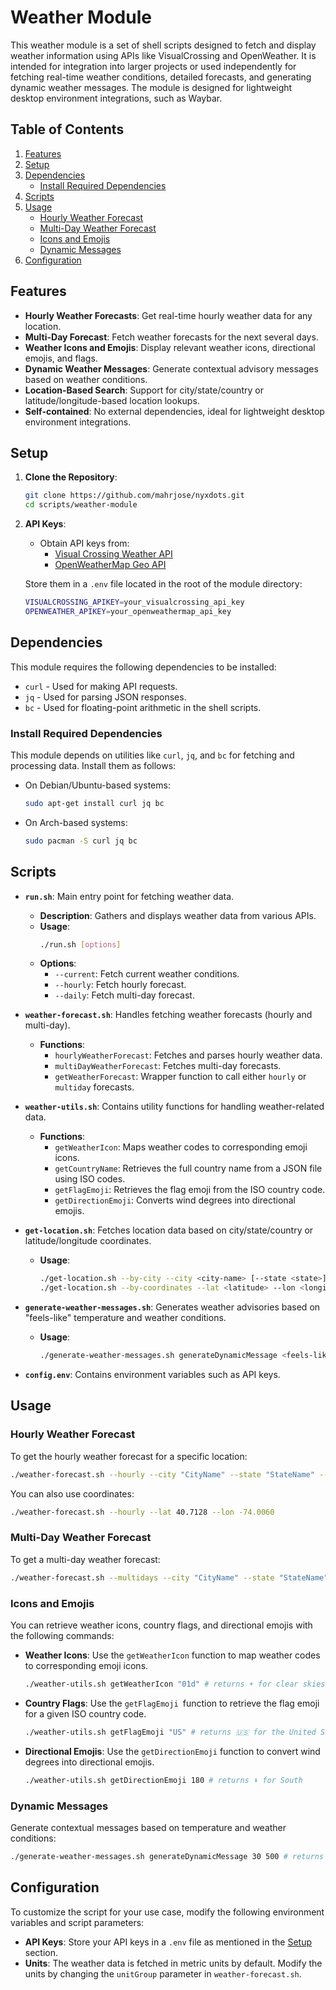# Weather Module

This weather module is a set of shell scripts designed to fetch and display weather information using APIs like VisualCrossing and OpenWeather. It is intended for integration into larger projects or used independently for fetching real-time weather conditions, detailed forecasts, and generating dynamic weather messages. The module is designed for lightweight desktop environment integrations, such as Waybar.

## Table of Contents
1. [Features](#features)
2. [Setup](#setup)
3. [Dependencies](#dependencies)
    - [Install Required Dependencies](#install-required-dependencies)
4. [Scripts](#scripts)
5. [Usage](#usage)
    - [Hourly Weather Forecast](#hourly-weather-forecast)
    - [Multi-Day Weather Forecast](#multi-day-weather-forecast)
    - [Icons and Emojis](#icons-and-emojis)
    - [Dynamic Messages](#dynamic-messages)
6. [Configuration](#configuration)

## Features

- **Hourly Weather Forecasts**: Get real-time hourly weather data for any location.
- **Multi-Day Forecast**: Fetch weather forecasts for the next several days.
- **Weather Icons and Emojis**: Display relevant weather icons, directional emojis, and flags.
- **Dynamic Weather Messages**: Generate contextual advisory messages based on weather conditions.
- **Location-Based Search**: Support for city/state/country or latitude/longitude-based location lookups.
- **Self-contained**: No external dependencies, ideal for lightweight desktop environment integrations.

## Setup

1. **Clone the Repository**:
   ```bash
   git clone https://github.com/mahrjose/nyxdots.git
   cd scripts/weather-module
   ```
2. **API Keys**:
   - Obtain API keys from:
     - [Visual Crossing Weather API](https://www.visualcrossing.com/)
     - [OpenWeatherMap Geo API](https://openweathermap.org/api/geocoding-api)

   Store them in a `.env` file located in the root of the module directory:

   ```bash
   VISUALCROSSING_APIKEY=your_visualcrossing_api_key
   OPENWEATHER_APIKEY=your_openweathermap_api_key
   ```
## Dependencies

This module requires the following dependencies to be installed:

- `curl` - Used for making API requests.
- `jq` - Used for parsing JSON responses.
- `bc` - Used for floating-point arithmetic in the shell scripts.

### Install Required Dependencies
This module depends on utilities like `curl`, `jq`, and `bc` for fetching and processing data. Install them as follows:

- On Debian/Ubuntu-based systems:
    ```bash
    sudo apt-get install curl jq bc
    ```

- On Arch-based systems:
    ```bash
    sudo pacman -S curl jq bc
    ```

## Scripts

- **`run.sh`**: Main entry point for fetching weather data.
  - **Description**: Gathers and displays weather data from various APIs.
  - **Usage**:
    ```bash
    ./run.sh [options]
    ```
  - **Options**:
    - `--current`: Fetch current weather conditions.
    - `--hourly`: Fetch hourly forecast.
    - `--daily`: Fetch multi-day forecast.

- **`weather-forecast.sh`**: Handles fetching weather forecasts (hourly and multi-day).
  - **Functions**:
    - `hourlyWeatherForecast`: Fetches and parses hourly weather data.
    - `multiDayWeatherForecast`: Fetches multi-day forecasts.
    - `getWeatherForecast`: Wrapper function to call either `hourly` or `multiday` forecasts.

- **`weather-utils.sh`**: Contains utility functions for handling weather-related data.
  - **Functions**:
    - `getWeatherIcon`: Maps weather codes to corresponding emoji icons.
    - `getCountryName`: Retrieves the full country name from a JSON file using ISO codes.
    - `getFlagEmoji`: Retrieves the flag emoji from the ISO country code.
    - `getDirectionEmoji`: Converts wind degrees into directional emojis.

- **`get-location.sh`**: Fetches location data based on city/state/country or latitude/longitude coordinates.
  - **Usage**:
    ```bash
    ./get-location.sh --by-city --city <city-name> [--state <state>] [--country <country>]
    ./get-location.sh --by-coordinates --lat <latitude> --lon <longitude>
    ```

- **`generate-weather-messages.sh`**: Generates weather advisories based on "feels-like" temperature and weather conditions.
  - **Usage**:
    ```bash
    ./generate-weather-messages.sh generateDynamicMessage <feels-like-temperature> <weather-id>
    ```

- **`config.env`**: Contains environment variables such as API keys.

## Usage

### Hourly Weather Forecast

To get the hourly weather forecast for a specific location:

```bash
./weather-forecast.sh --hourly --city "CityName" --state "StateName" --country "CountryName"
```

You can also use coordinates:

```bash
./weather-forecast.sh --hourly --lat 40.7128 --lon -74.0060
```

### Multi-Day Weather Forecast

To get a multi-day weather forecast:

```bash
./weather-forecast.sh --multidays --city "CityName" --state "StateName" --country "CountryName"
```

### Icons and Emojis

You can retrieve weather icons, country flags, and directional emojis with the following commands:

- **Weather Icons**: Use the `getWeatherIcon` function to map weather codes to corresponding emoji icons.
  ```bash
  ./weather-utils.sh getWeatherIcon "01d" # returns ☀️ for clear skies during the day
  ```
- **Country Flags**: Use the `getFlagEmoji `function to retrieve the flag emoji for a given ISO country code.

  ```bash
  ./weather-utils.sh getFlagEmoji "US" # returns 🇺🇸 for the United States
  ```
- **Directional Emojis**: Use the `getDirectionEmoji` function to convert wind degrees into directional emojis.
  ```bash
  ./weather-utils.sh getDirectionEmoji 180 # returns ⬇️ for South
  ```

### Dynamic Messages

Generate contextual messages based on temperature and weather conditions:

```bash
./generate-weather-messages.sh generateDynamicMessage 30 500 # returns "Hot weather. Suitable for indoor activities. Light rain..."
```
## Configuration

To customize the script for your use case, modify the following environment variables and script parameters:

- **API Keys**: Store your API keys in a `.env` file as mentioned in the [Setup](#setup) section.
- **Units**: The weather data is fetched in metric units by default. Modify the units by changing the `unitGroup` parameter in `weather-forecast.sh`.